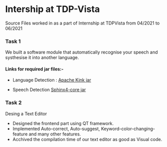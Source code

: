 # Intership at TDP-Vista 
Source Files worked in as a part of Internship at TDPVista from 04/2021 to 06/2021

### Task 1 <br /> 
We built a software module that automatically recognise your speech and systhesise it into another language. <br/>


#### Links for required jar files:-
- Language Detection : 
[Apache Kink jar](https://apachemirror.wuchna.com/tika/tika-app-1.26.jar "Apache Kink")

- Speech Detection
[Sphinx4-core jar](https://oss.sonatype.org/service/local/repositories/snapshots/content/edu/cmu/sphinx/sphinx4-core/5prealpha-SNAPSHOT/sphinx4-core-5prealpha-20160628.232526-10-javadoc.jar "sphinx4-core")


### Task 2<br /> 
Desing a Text Editor<br />  
- Designed the frontend part using QT framework.<br />
- Implemented Auto-correct, Auto-suggest, Keyword-color-changing-feature and many other features.<br />
- Acchived the compilation time of our text editor as good as Visual code.

